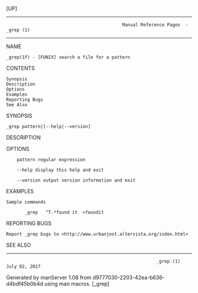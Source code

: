 [UP]

-----------------------------------------------------------------------------------------------------------------------------------
                                                Manual Reference Pages  - _grep (1)
-----------------------------------------------------------------------------------------------------------------------------------
                                                                 
NAME

    _grep(1f) - [FUNIX] search a file for a pattern

CONTENTS

    Synopsis
    Description
    Options
    Examples
    Reporting Bugs
    See Also

SYNOPSIS

    _grep pattern|[--help|--version]

DESCRIPTION

OPTIONS

        pattern regular expression

        --help display this help and exit

        --version output version information and exit

EXAMPLES

    Sample commands

           _grep   ^T.*found it  <foundit



REPORTING BUGS

    Report _grep bugs to <http://www.urbanjost.altervista.org/index.html>

SEE ALSO

-----------------------------------------------------------------------------------------------------------------------------------

                                                             _grep (1)                                                July 02, 2017

Generated by manServer 1.08 from d9777030-2203-42ea-b636-d4bdf45b0b4d using man macros.
                                                              [_grep]
